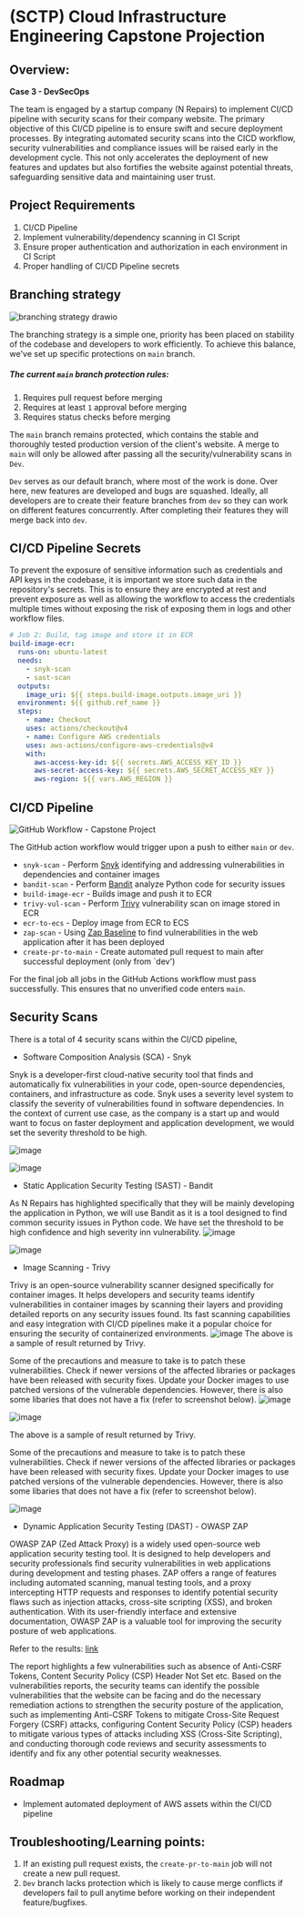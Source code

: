 # (SCTP) Cloud Infrastructure Engineering Capstone Projection

## Overview:
**Case 3 - DevSecOps**

The team is engaged by a startup company (N Repairs) to implement CI/CD pipeline with security scans for their company website. The primary objective of this CI/CD pipeline is to ensure swift and secure deployment processes. By integrating automated security scans into the CICD workflow, security vulnerabilities and compliance issues will be raised early in the development cycle. This not only accelerates the deployment of new features and updates but also fortifies the website against potential threats, safeguarding sensitive data and maintaining user trust.

## Project Requirements 
1. CI/CD Pipeline
2. Implement vulnerability/dependency scanning in CI Script 
3. Ensure proper authentication and authorization in each environment in CI Script 
4. Proper handling of CI/CD Pipeline secrets

## Branching strategy

![branching strategy drawio](https://github.com/yangmz0528/sctp4-gp2-capstone-devsecops/assets/145353293/a8363f4d-4352-4e3d-975a-f418d9fd5021)

The branching strategy is a simple one, priority has been placed on stability of the codebase and developers to work efficiently. To achieve this balance, we've set up specific protections on `main` branch.

##### The current `main` branch protection rules:
1. Requires pull request before merging
2. Requires at least `1` approval before merging
3. Requires status checks before merging 

The `main` branch remains protected, which contains the stable and thoroughly tested production version of the client's website. 
A merge to `main` will only be allowed after passing all the security/vulnerability scans in `Dev`. 

`Dev` serves as our default branch, where most of the work is done. Over here, new features are developed and bugs are squashed. Ideally, all developers are to create their feature branches from `dev` so they can work on different features concurrently. After completing their features they will merge back into `dev`. 

## CI/CD Pipeline Secrets
To prevent the exposure of sensitive information such as credentials and API keys in the codebase, it is important we store such data in the repository's secrets. This is to ensure they are encrypted at rest and prevent exposure as well as allowing the workflow to access the credentials multiple times without exposing the risk of exposing them in logs and other workflow files. 

``` yaml
# Job 2: Build, tag image and store it in ECR
build-image-ecr:
  runs-on: ubuntu-latest
  needs:
    - snyk-scan
    - sast-scan
  outputs:
    image_uri: ${{ steps.build-image.outputs.image_uri }}
  environment: ${{ github.ref_name }}
  steps:
    - name: Checkout
    uses: actions/checkout@v4
    - name: Configure AWS credentials
    uses: aws-actions/configure-aws-credentials@v4
    with:
      aws-access-key-id: ${{ secrets.AWS_ACCESS_KEY_ID }}
      aws-secret-access-key: ${{ secrets.AWS_SECRET_ACCESS_KEY }}
      aws-region: ${{ vars.AWS_REGION }}
```
## CI/CD Pipeline

![GitHub Workflow - Capstone Project](https://github.com/yangmz0528/sctp4-gp2-capstone-devsecops/assets/145353293/6e0e9844-0010-44f5-a226-97636cf5358e)

The GitHub action workflow would trigger upon a push to either `main` or `dev`.

- `snyk-scan` - Perform [Snyk](https://github.com/snyk/actions/tree/master/python-3.10) identifying and addressing vulnerabilities in dependencies and container images
- `bandit-scan` - Perform [Bandit](https://github.com/PyCQA/bandit) analyze Python code for security issues
- `build-image-ecr` - Builds image and push it to ECR
- `trivy-vul-scan` - Perform [Trivy](https://github.com/aquasecurity/trivy-action) vulnerability scan on image stored in ECR
- `ecr-to-ecs` - Deploy image from ECR to ECS
- `zap-scan` - Using [Zap Baseline](https://github.com/marketplace/actions/zap-baseline-scan) to find vulnerabilities in the web application after it has been deployed
- `create-pr-to-main` - Create automated pull request to main after successful deployment (only from `dev')

For the final job all jobs in the GitHub Actions workflow must pass successfully. This ensures that no unverified code enters `main`.

## Security Scans
There is a total of 4 security scans within the CI/CD pipeline, 
- Software Composition Analysis (SCA) - Snyk

Snyk is a developer-first cloud-native security tool that finds and automatically fix vulnerabilities in your code, open-source dependencies, containers, and infrastructure as code. Snyk uses a severity level system to classify the severity of vulnerabilities found in software dependencies. In the context of current use case, as the company is a start up and would want to focus on faster deployment and application development, we would set the severity threshold to be high. 

![image](https://github.com/yangmz0528/sctp4-gp2-capstone-devsecops/assets/108774198/14b9e5a5-007d-4c2a-99ca-62d72aaa6dc9)

![image](https://github.com/yangmz0528/sctp4-gp2-capstone-devsecops/assets/108774198/14b9e5a5-007d-4c2a-99ca-62d72aaa6dc9)


- Static Application Security Testing (SAST) - Bandit

As N Repairs has highlighted specifically that they will be mainly developing the application in Python, we will use Bandit as it is a tool designed to find common security issues in Python code. We have set the threshold to be high confidence and high severity inn vulnerability.
![image](https://github.com/yangmz0528/sctp4-gp2-capstone-devsecops/assets/108774198/b39e1a5d-8859-4fa9-9090-7147b37fa75b)

![image](https://github.com/yangmz0528/sctp4-gp2-capstone-devsecops/assets/108774198/b39e1a5d-8859-4fa9-9090-7147b37fa75b)

- Image Scanning - Trivy
  
Trivy is an open-source vulnerability scanner designed specifically for container images. It helps developers and security teams identify vulnerabilities in container images by scanning their layers and providing detailed reports on any security issues found. Its fast scanning capabilities and easy integration with CI/CD pipelines make it a popular choice for ensuring the security of containerized environments.
![image](https://github.com/yangmz0528/sctp4-gp2-capstone-devsecops/assets/108774198/0f15ff92-8258-4817-a199-f9a0ad285913)
The above is a sample of result returned by Trivy. 

Some of the precautions and measure to take is to patch these vulnerabilities. Check if newer versions of the affected libraries or packages have been released with security fixes. Update your Docker images to use patched versions of the vulnerable dependencies.
However, there is also some libaries that does not have a fix (refer to screenshot below).
![image](https://github.com/yangmz0528/sctp4-gp2-capstone-devsecops/assets/108774198/2deea4d0-9bc8-43b9-be4e-e2954de5213f)

![image](https://github.com/yangmz0528/sctp4-gp2-capstone-devsecops/assets/108774198/0f15ff92-8258-4817-a199-f9a0ad285913)

The above is a sample of result returned by Trivy. 

Some of the precautions and measure to take is to patch these vulnerabilities. Check if newer versions of the affected libraries or packages have been released with security fixes. Update your Docker images to use patched versions of the vulnerable dependencies.
However, there is also some libaries that does not have a fix (refer to screenshot below).

![image](https://github.com/yangmz0528/sctp4-gp2-capstone-devsecops/assets/108774198/2deea4d0-9bc8-43b9-be4e-e2954de5213f)

- Dynamic Application Security Testing (DAST) - OWASP ZAP

OWASP ZAP (Zed Attack Proxy) is a widely used open-source web application security testing tool. It is designed to help developers and security professionals find security vulnerabilities in web applications during development and testing phases. ZAP offers a range of features including automated scanning, manual testing tools, and a proxy intercepting HTTP requests and responses to identify potential security flaws such as injection attacks, cross-site scripting (XSS), and broken authentication. With its user-friendly interface and extensive documentation, OWASP ZAP is a valuable tool for improving the security posture of web applications.

Refer to the results: [link](https://github.com/yangmz0528/sctp4-gp2-capstone-devsecops/issues/15)

The report highlights a few vulnerabilities such as absence of Anti-CSRF Tokens, Content Security Policy (CSP) Header Not Set etc. Based on the vulnerabilities reports, the security teams can identify the possible vulnerabilities that the website can be facing and do the necessary remediation actions to strengthen the security posture of the application, such as implementing Anti-CSRF Tokens to mitigate Cross-Site Request Forgery (CSRF) attacks, configuring Content Security Policy (CSP) headers to mitigate various types of attacks including XSS (Cross-Site Scripting), and conducting thorough code reviews and security assessments to identify and fix any other potential security weaknesses.

## Roadmap
- Implement automated deployment of AWS assets within the CI/CD pipeline

## Troubleshooting/Learning points: 
1. If an existing pull request exists, the `create-pr-to-main` job will not create a new pull request. 
2. `Dev` branch lacks protection which is likely to cause merge conflicts if developers fail to pull anytime before working on their independent feature/bugfixes.


